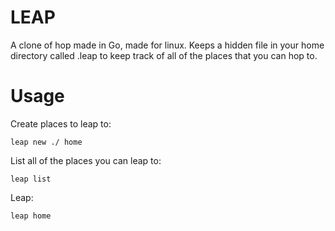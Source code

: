 # LEAP

A clone of hop made in Go, made for linux. Keeps a hidden file in your home directory called .leap to keep track of all of the places that you can hop to.

# Usage

Create places to leap to:
```
leap new ./ home
```

List all of the places you can leap to:
```
leap list
```

Leap:
```
leap home
```
